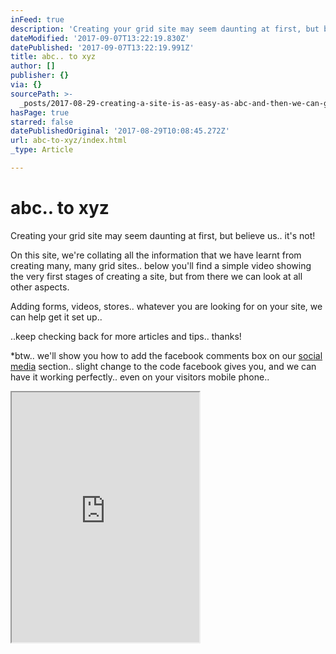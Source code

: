 ```yaml
---
inFeed: true
description: 'Creating your grid site may seem daunting at first, but believe us.. it’s not!'
dateModified: '2017-09-07T13:22:19.830Z'
datePublished: '2017-09-07T13:22:19.991Z'
title: abc.. to xyz
author: []
publisher: {}
via: {}
sourcePath: >-
  _posts/2017-08-29-creating-a-site-is-as-easy-as-abc-and-then-we-can-go-furth.md
hasPage: true
starred: false
datePublishedOriginal: '2017-08-29T10:08:45.272Z'
url: abc-to-xyz/index.html
_type: Article

---
```

# abc.. to xyz

Creating your grid site may seem daunting at first, but believe us.. it's not!

On this site, we're collating all the information that we have learnt from creating many, many grid sites.. below you'll find a simple video showing the very first stages of creating a site, but from there we can look at all other aspects.

Adding forms, videos, stores.. whatever you are looking for on your site, we can help get it set up..

..keep checking back for more articles and tips.. thanks!

\*btw.. we'll show you how to add the facebook comments box on our [social media][0] section.. slight change to the code facebook gives you, and we can have it working perfectly.. even on your visitors mobile phone..

<iframe src="https://the-grid.github.io/ed-userhtml/?g=eJxNkTFPwzAQhff8CisImkiNnSKxkKRDJIRYOrEhhBz73Dpt7Mi-hBbEf8dpU6mb796nd3fPpdQj0bKKVZM5azFelyy01lHphdM9rhM1GIHamkQuiV8GNiW_ESEjd6QNtWo9qYikW8CXA3Rg0Nend77d8A4Sn37kn0WgtSLJLVOf3mQSrFLiAAdnJmY2Eg44wswFhyIIVMugaXnBqHcilDFjwhoDAqniAhpr99QAMjBfrzXzck9bf3dUTXeoVg8jOB-OqMZHusrjyScsTnvuwpCNlUC18eCwBmUdJPNhaRH9JdKKYVplSRaXSBbhdR2YtT4MWqRpUbI5sKicIhUH7v05VWG7cyoxkRx5tnOgqniH2PtnxngjsuPphw5X-VtL3FXxKs_v544Zut56DGZP18_5B6ehj2U" height="400" style=""></iframe>



[0]: https://social.abc-xyz.us/